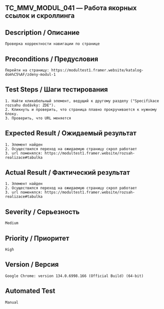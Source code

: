 ## TC_MMV_MODUL_041 — Работа якорных ссылок и скроллинга

## Description / Описание
    Проверка корректности навигации по странице

## Preconditions / Предусловия
    Перейти на страницу: https://modultest1.framer.website/katalog-dom%C5%AF/zdeny-modul-1

## Test Steps / Шаги тестирования
    1. Найти кликабельный элемент, ведущий к другому разделу ("Specifikace rozsahu dodávky: ZDE").
    2. Кликнуть и проверить, что страница плавно прокручивается к нужному блоку.
    3. Проверить, что URL меняется

## Expected Result / Ожидаемый результат
    1. Элемент найден
    2. Осуществился переход на ожидаемую страницу скрол работает
    3. url поменялся: https://modultest1.framer.website/rozsah-realizace#tabulka


## Actual Result / Фактический результат
    1. Элемент найден
    2. Осуществился переход на ожидаемую страницу скрол работает
    3. url поменялся: https://modultest1.framer.website/rozsah-realizace#tabulka

## Severity / Серьезность
    Medium

## Priority / Приоритет
    High

## Version / Версия
    Google Chrome: version 134.0.6998.166 (Official Build) (64-bit)

## Automated Test
    Manual